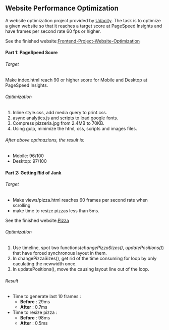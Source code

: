 ## Website Performance Optimization

A website optimization project provided by [Udacity](https://www.udacity.com). The task is to optimize a given website so that it reaches a target score at PageSpeed Insights and have frames per second rate 60 fps or higher.

See the finished website:[Frontend-Project-Website-Optimization](https://jj1201.github.io/Frontend-Project-Website-Optimization/dist/)

#### Part 1: PageSpeed Score
###### Target
Make index.html reach 90 or higher score for Mobile and Desktop at PageSpeed Insights.
###### Optimization
1. Inline style.css, add media query to print.css.
2. async analytics.js and scripts to load google fonts.
3. Compress pizzeria.jpg from 2.4MB to 70KB.
4. Using gulp, minimize the html, css, scripts and images files.

###### After above optimazions, the result is:
- Mobile: 96/100 
- Desktop: 97/100

#### Part 2: Getting Rid of Jank
###### Target
- Make views/pizza.html reaches 60 frames per second rate when scrolling
- make time to resize pizzas less than 5ms.

See the finished website:[Pizza](https://jj1201.github.io/Frontend-Project-Website-Optimization/dist/views/pizza.html)
###### Optimization
1. Use timeline, spot two functions(*changePizzaSizes()*, *updatePositions()*) that have forced synchronous layout in them.
2. In changePizzaSizes(), get rid of the time consuming for loop by only caculating the newwidth once.
3. In updatePositions(), move the causing layout line out of the loop.

###### Result
- Time to generate last 10 frames :
    * **Before** : 29ms
    * **After** : 0.7ms
- Time to resize pizza :
    * **Before** : 98ms
    * **After** : 0.5ms

